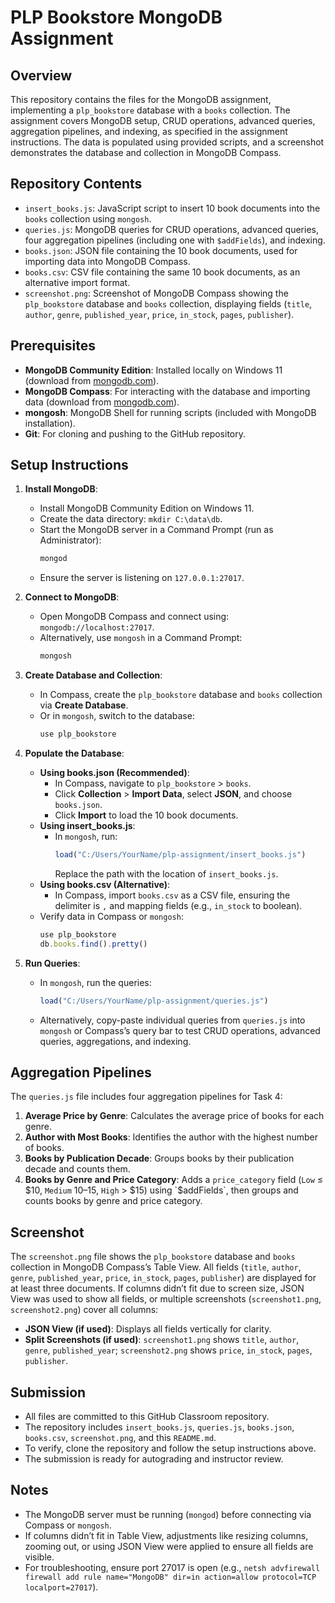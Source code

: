 # PLP Bookstore MongoDB Assignment

## Overview
This repository contains the files for the MongoDB assignment, implementing a `plp_bookstore` database with a `books` collection. The assignment covers MongoDB setup, CRUD operations, advanced queries, aggregation pipelines, and indexing, as specified in the assignment instructions. The data is populated using provided scripts, and a screenshot demonstrates the database and collection in MongoDB Compass.

## Repository Contents
- `insert_books.js`: JavaScript script to insert 10 book documents into the `books` collection using `mongosh`.
- `queries.js`: MongoDB queries for CRUD operations, advanced queries, four aggregation pipelines (including one with `$addFields`), and indexing.
- `books.json`: JSON file containing the 10 book documents, used for importing data into MongoDB Compass.
- `books.csv`: CSV file containing the same 10 book documents, as an alternative import format.
- `screenshot.png`: Screenshot of MongoDB Compass showing the `plp_bookstore` database and `books` collection, displaying fields (`title`, `author`, `genre`, `published_year`, `price`, `in_stock`, `pages`, `publisher`).

## Prerequisites
- **MongoDB Community Edition**: Installed locally on Windows 11 (download from [mongodb.com](https://www.mongodb.com/try/download/community)).
- **MongoDB Compass**: For interacting with the database and importing data (download from [mongodb.com](https://www.mongodb.com/products/compass)).
- **mongosh**: MongoDB Shell for running scripts (included with MongoDB installation).
- **Git**: For cloning and pushing to the GitHub repository.

## Setup Instructions
1. **Install MongoDB**:
   - Install MongoDB Community Edition on Windows 11.
   - Create the data directory: `mkdir C:\data\db`.
   - Start the MongoDB server in a Command Prompt (run as Administrator):
     ```bash
     mongod
     ```
   - Ensure the server is listening on `127.0.0.1:27017`.

2. **Connect to MongoDB**:
   - Open MongoDB Compass and connect using: `mongodb://localhost:27017`.
   - Alternatively, use `mongosh` in a Command Prompt:
     ```bash
     mongosh
     ```

3. **Create Database and Collection**:
   - In Compass, create the `plp_bookstore` database and `books` collection via **Create Database**.
   - Or in `mongosh`, switch to the database:
     ```javascript
     use plp_bookstore
     ```

4. **Populate the Database**:
   - **Using books.json (Recommended)**:
     - In Compass, navigate to `plp_bookstore` > `books`.
     - Click **Collection** > **Import Data**, select **JSON**, and choose `books.json`.
     - Click **Import** to load the 10 book documents.
   - **Using insert_books.js**:
     - In `mongosh`, run:
       ```javascript
       load("C:/Users/YourName/plp-assignment/insert_books.js")
       ```
       Replace the path with the location of `insert_books.js`.
   - **Using books.csv (Alternative)**:
     - In Compass, import `books.csv` as a CSV file, ensuring the delimiter is `,` and mapping fields (e.g., `in_stock` to boolean).
   - Verify data in Compass or `mongosh`:
     ```javascript
     use plp_bookstore
     db.books.find().pretty()
     ```

5. **Run Queries**:
   - In `mongosh`, run the queries:
     ```javascript
     load("C:/Users/YourName/plp-assignment/queries.js")
     ```
   - Alternatively, copy-paste individual queries from `queries.js` into `mongosh` or Compass’s query bar to test CRUD operations, advanced queries, aggregations, and indexing.

## Aggregation Pipelines
The `queries.js` file includes four aggregation pipelines for Task 4:
1. **Average Price by Genre**: Calculates the average price of books for each genre.
2. **Author with Most Books**: Identifies the author with the highest number of books.
3. **Books by Publication Decade**: Groups books by their publication decade and counts them.
4. **Books by Genre and Price Category**: Adds a `price_category` field (`Low` ≤ $10, `Medium` $10–$15, `High` > $15) using `$addFields`, then groups and counts books by genre and price category.

## Screenshot
The `screenshot.png` file shows the `plp_bookstore` database and `books` collection in MongoDB Compass’s Table View. All fields (`title`, `author`, `genre`, `published_year`, `price`, `in_stock`, `pages`, `publisher`) are displayed for at least three documents. If columns didn’t fit due to screen size, JSON View was used to show all fields, or multiple screenshots (`screenshot1.png`, `screenshot2.png`) cover all columns:
- **JSON View (if used)**: Displays all fields vertically for clarity.
- **Split Screenshots (if used)**: `screenshot1.png` shows `title`, `author`, `genre`, `published_year`; `screenshot2.png` shows `price`, `in_stock`, `pages`, `publisher`.

## Submission
- All files are committed to this GitHub Classroom repository.
- The repository includes `insert_books.js`, `queries.js`, `books.json`, `books.csv`, `screenshot.png`, and this `README.md`.
- To verify, clone the repository and follow the setup instructions above.
- The submission is ready for autograding and instructor review.

## Notes
- The MongoDB server must be running (`mongod`) before connecting via Compass or `mongosh`.
- If columns didn’t fit in Table View, adjustments like resizing columns, zooming out, or using JSON View were applied to ensure all fields are visible.
- For troubleshooting, ensure port 27017 is open (e.g., `netsh advfirewall firewall add rule name="MongoDB" dir=in action=allow protocol=TCP localport=27017`).